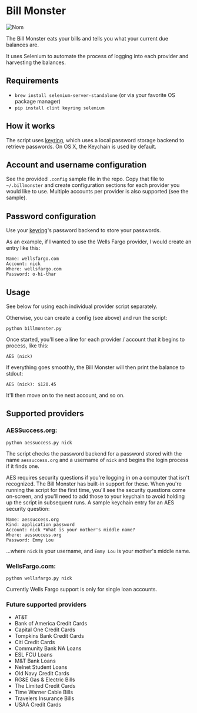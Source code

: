 # Bill Monster

![Nom](http://i.imgur.com/kYSmu.png)

The Bill Monster eats your bills and tells you what your current due balances are.

It uses Selenium to automate the process of logging into each provider and harvesting
the balances.

## Requirements

- `brew install selenium-server-standalone` (or via your favorite OS package manager)
- `pip install clint keyring selenium`

## How it works

The script uses [keyring](http://pypi.python.org/pypi/keyring/), which uses a
local password storage backend to retrieve passwords. On OS X, the Keychain is used by default.

## Account and username configuration

See the provided `.config` sample file in the repo. Copy that file to `~/.billmonster` and create
configuration sections for each provider you would like to use. Multiple accounts per provider
is also supported (see the sample).

## Password configuration

Use your [keyring](http://pypi.python.org/pypi/keyring/)'s password backend to store your passwords.

As an example, if I wanted to use the Wells Fargo provider, I would create an entry like this:

    Name: wellsfargo.com
    Account: nick
    Where: wellsfargo.com
    Password: o-hi-thar

## Usage

See below for using each individual provider script separately.

Otherwise, you can create a config (see above) and run the script:

    python billmonster.py
    
Once started, you'll see a line for each provider / account that it begins to process, like this:

    AES (nick)
    
If everything goes smoothly, the Bill Monster will then print the balance to stdout:

    AES (nick): $120.45
    
It'll then move on to the next account, and so on.

## Supported providers

### AESSuccess.org:

    python aessuccess.py nick

The script checks the password backend for a password stored with the name
`aessuccess.org` and a username of `nick` and begins the login process if it finds one.

AES requires security questions if you're logging in on a computer that isn't recognized.
The Bill Monster has built-in support for these. When you're running the script for the first
time, you'll see the security questions come on-screen, and you'll need to add those to your
keychain to avoid holding up the script in subsequent runs. A sample keychain entry for an AES
security question:

    Name: aessuccess.org
    Kind: application password
    Account: nick *What is your mother's middle name?
    Where: aessuccess.org
    Password: Emmy Lou

...where `nick` is your username, and `Emmy Lou` is your mother's middle name.

### WellsFargo.com:

    python wellsfargo.py nick

Currently Wells Fargo support is only for single loan accounts.

### Future supported providers

- AT&T
- Bank of America Credit Cards
- Capital One Credit Cards
- Tompkins Bank Credit Cards
- Citi Credit Cards
- Community Bank NA Loans
- ESL FCU Loans
- M&T Bank Loans
- Nelnet Student Loans
- Old Navy Credit Cards
- RG&E Gas & Electric Bills
- The Limited Credit Cards
- Time Warner Cable Bills
- Travelers Insurance Bills
- USAA Credit Cards
